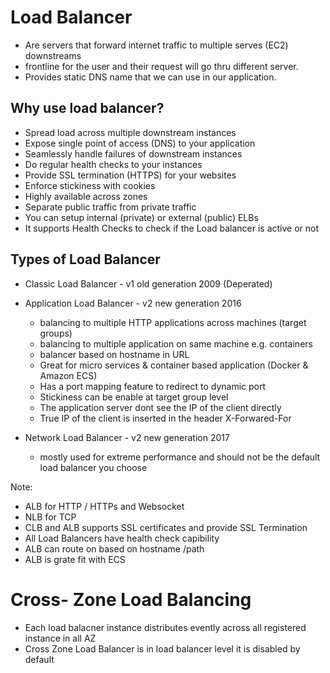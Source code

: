 # Load Balancer 
* Are servers that forward internet traffic to multiple serves (EC2) downstreams
* frontline for the user and their request will go thru different server.
* Provides static DNS name that we can use in our application.

## Why use load balancer?
* Spread load across multiple downstream instances
* Expose single point of access (DNS) to your application
* Seamlessly handle failures of downstream instances
* Do regular health checks to your instances
* Provide SSL termination (HTTPS) for your websites
* Enforce stickiness with cookies
* Highly available across zones
* Separate public traffic from private traffic
* You can setup internal (private) or external (public) ELBs
* It supports Health Checks to check if the Load balancer is active or not

## Types of Load Balancer
* Classic Load Balancer - v1 old generation 2009 (Deperated)
* Application Load Balancer - v2 new generation 2016
  * balancing to multiple HTTP applications across machines (target groups)
  * balancing to multiple application on same machine e.g. containers
  * balancer based on hostname in URL
  * Great for micro services & container based application (Docker & Amazon ECS)
  * Has a port mapping feature to redirect to dynamic port
  * Stickiness can be enable at target group level 
  * The application server dont see the IP of the client directly 
  * True IP of the client is inserted in the header X-Forwared-For

* Network Load Balancer - v2 new generation 2017
  * mostly used for extreme performance and should not be the default load balancer you choose


Note:
* ALB for HTTP / HTTPs and Websocket
* NLB for TCP
* CLB and ALB supports SSL certificates and provide SSL Termination
* All Load Balancers have health check capibility
* ALB can route on based on hostname /path
* ALB is grate fit with ECS

# Cross- Zone Load Balancing

* Each load balacner instance distributes evently across all registered instance in all AZ
* Cross Zone Load Balancer is in load balancer level it is disabled by default